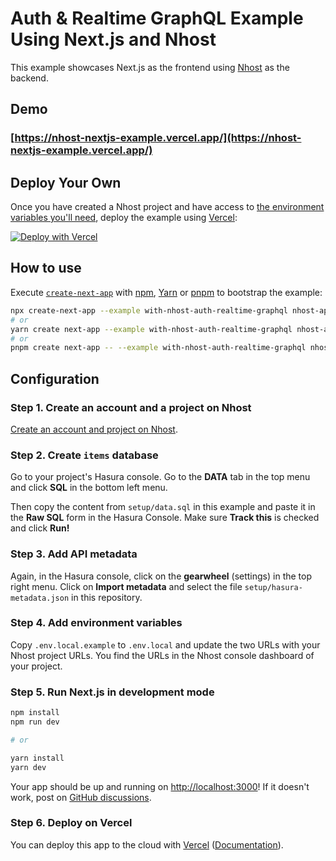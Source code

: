 # Auth & Realtime GraphQL Example Using Next.js and Nhost

This example showcases Next.js as the frontend using [Nhost](https://nhost.io/) as the backend.

## Demo

### [https://nhost-nextjs-example.vercel.app/](https://nhost-nextjs-example.vercel.app/)

## Deploy Your Own

Once you have created a Nhost project and have access to [the environment variables you'll need](#step-4-add-environment-variables), deploy the example using [Vercel](https://vercel.com?utm_source=github&utm_medium=readme&utm_campaign=next-example):

[![Deploy with Vercel](https://vercel.com/button)](https://vercel.com/new/git/external?repository-url=https://github.com/vercel/next.js/tree/canary/examples/with-nhost-auth-realtime-graphql&project-name=with-nhost-auth-realtime-graphql&repository-name=with-nhost-auth-realtime-graphql&env=NEXT_PUBLIC_GRAPHQL_URL,NEXT_PUBLIC_BACKEND_URL&envDescription=Enter%20your%20Nhost%20project%27s%20URLs)

## How to use

Execute [`create-next-app`](https://github.com/vercel/next.js/tree/canary/packages/create-next-app) with [npm](https://docs.npmjs.com/cli/init), [Yarn](https://yarnpkg.com/lang/en/docs/cli/create/) or [pnpm](https://pnpm.io/) to bootstrap the example:

```bash
npx create-next-app --example with-nhost-auth-realtime-graphql nhost-app
# or
yarn create next-app --example with-nhost-auth-realtime-graphql nhost-app
# or
pnpm create next-app -- --example with-nhost-auth-realtime-graphql nhost-app
```

## Configuration

### Step 1. Create an account and a project on Nhost

[Create an account and project on Nhost](https://console.nhost.io).

### Step 2. Create `items` database

Go to your project's Hasura console. Go to the **DATA** tab in the top menu and click **SQL** in the bottom left menu.

Then copy the content from `setup/data.sql` in this example and paste it in the **Raw SQL** form in the Hasura Console. Make sure **Track this** is checked and click **Run!**

### Step 3. Add API metadata

Again, in the Hasura console, click on the **gearwheel** (settings) in the top right menu. Click on **Import metadata** and select the file `setup/hasura-metadata.json` in this repository.

### Step 4. Add environment variables

Copy `.env.local.example` to `.env.local` and update the two URLs with your Nhost project URLs. You find the URLs in the Nhost console dashboard of your project.

### Step 5. Run Next.js in development mode

```bash
npm install
npm run dev

# or

yarn install
yarn dev
```

Your app should be up and running on [http://localhost:3000](http://localhost:3000)! If it doesn't work, post on [GitHub discussions](https://github.com/vercel/next.js/discussions).

### Step 6. Deploy on Vercel

You can deploy this app to the cloud with [Vercel](https://vercel.com?utm_source=github&utm_medium=readme&utm_campaign=next-example) ([Documentation](https://nextjs.org/docs/deployment)).
